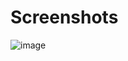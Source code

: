 # Screenshots

![image](https://raw.githubusercontent.com/wiki/mgerhardy/engine/images/voxedit-new-ui.png)
